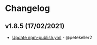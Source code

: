 # Changelog

## v1.8.5 (17/02/2021)
- [Update npm-publish.yml](https://github.com/petekeller2/grepord/commit/39f3bb5403dd357b253705d9e609f8fdc246e1c9) - @petekeller2

